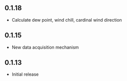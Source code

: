 ## 0.1.18

- Calculate dew point, wind chill, cardinal wind direction


## 0.1.15
- New data acquisition mechanism

## 0.1.13

- Initial release
